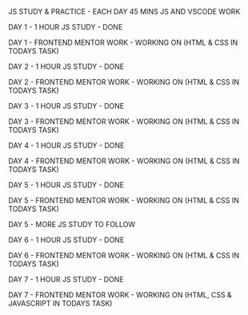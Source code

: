 JS STUDY & PRACTICE - EACH DAY 45 MINS JS AND VSCODE WORK

DAY 1 - 1 HOUR JS STUDY - DONE

DAY 1 - FRONTEND MENTOR WORK - WORKING ON (HTML & CSS IN TODAYS TASK)

DAY 2 - 1 HOUR JS STUDY - DONE

DAY 2 - FRONTEND MENTOR WORK - WORKING ON (HTML & CSS IN TODAYS TASK)

DAY 3 - 1 HOUR JS STUDY - DONE

DAY 3 - FRONTEND MENTOR WORK - WORKING ON (HTML & CSS IN TODAYS TASK)

DAY 4 - 1 HOUR JS STUDY - DONE

DAY 4 - FRONTEND MENTOR WORK - WORKING ON (HTML & CSS IN TODAYS TASK)

DAY 5 - 1 HOUR JS STUDY - DONE

DAY 5 - FRONTEND MENTOR WORK - WORKING ON (HTML & CSS IN TODAYS TASK)

DAY 5 - MORE JS STUDY TO FOLLOW

DAY 6 - 1 HOUR JS STUDY - DONE

DAY 6 - FRONTEND MENTOR WORK - WORKING ON (HTML & CSS IN TODAYS TASK)

DAY 7 - 1 HOUR JS STUDY - DONE

DAY 7 - FRONTEND MENTOR WORK - WORKING ON (HTML, CSS & JAVASCRIPT IN TODAYS TASK)

